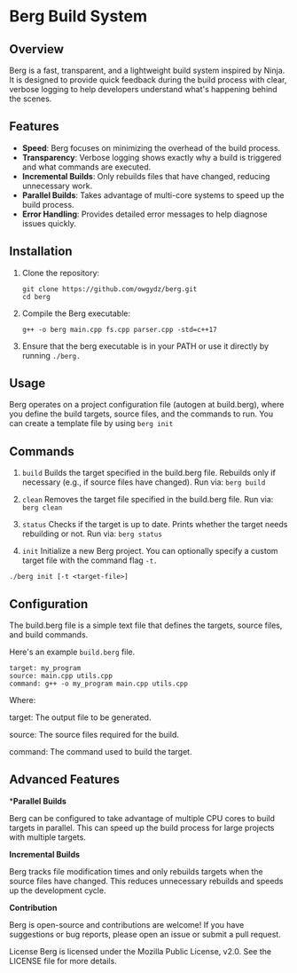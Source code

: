 # Berg Build System

## Overview

Berg is a fast, transparent, and a lightweight build system inspired by Ninja. It is designed to provide quick feedback during the build process with clear, verbose logging to help developers understand what's happening behind the scenes.

## Features

- **Speed**: Berg focuses on minimizing the overhead of the build process.
- **Transparency**: Verbose logging shows exactly why a build is triggered and what commands are executed.
- **Incremental Builds**: Only rebuilds files that have changed, reducing unnecessary work.
- **Parallel Builds**: Takes advantage of multi-core systems to speed up the build process.
- **Error Handling**: Provides detailed error messages to help diagnose issues quickly.

## Installation

1. Clone the repository:
   ```
   git clone https://github.com/owgydz/berg.git
   cd berg
2. Compile the Berg executable:
   ```
   g++ -o berg main.cpp fs.cpp parser.cpp -std=c++17
3. Ensure that the berg executable is in your PATH or use it directly by running `./berg.`

## Usage
Berg operates on a project configuration file (autogen at build.berg), where you define the build targets, source files, and the commands to run. You can create a template file by using `berg init`

## Commands
1. `build`
Builds the target specified in the build.berg file. Rebuilds only if necessary (e.g., if source files have changed). Run via:
`berg build`

2. `clean`
Removes the target file specified in the build.berg file. Run via:
`berg clean`

3. `status`
Checks if the target is up to date. Prints whether the target needs rebuilding or not. Run via:
`berg status`

4. `init`
Initialize a new Berg project. You can optionally specify a custom target file with the command flag `-t.`

`./berg init [-t <target-file>]`

## Configuration
The build.berg file is a simple text file that defines the targets, source files, and build commands.

Here's an example `build.berg` file.

```
target: my_program
source: main.cpp utils.cpp
command: g++ -o my_program main.cpp utils.cpp
```
Where:

target: The output file to be generated.

source: The source files required for the build.

command: The command used to build the target.


## Advanced Features

***Parallel Builds**

Berg can be configured to take advantage of multiple CPU cores to build targets in parallel. This can speed up the build process for large projects with multiple targets.

**Incremental Builds**

Berg tracks file modification times and only rebuilds targets when the source files have changed. This reduces unnecessary rebuilds and speeds up the development cycle.

**Contribution**

Berg is open-source and contributions are welcome! If you have suggestions or bug reports, please open an issue or submit a pull request.

License
Berg is licensed under the Mozilla Public License, v2.0. See the LICENSE file for more details.
